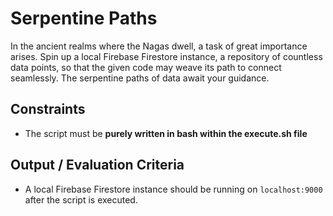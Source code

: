 # Serpentine Paths

In the ancient realms where the Nagas dwell, a task of great importance arises. Spin up a local Firebase Firestore instance, a repository of countless data points, so that the given code may weave its path to connect seamlessly. The serpentine paths of data await your guidance.

## Constraints

- The script must be **purely written in bash within the execute.sh file**

## Output / Evaluation Criteria

- A local Firebase Firestore instance should be running on `localhost:9000` after the script is executed.